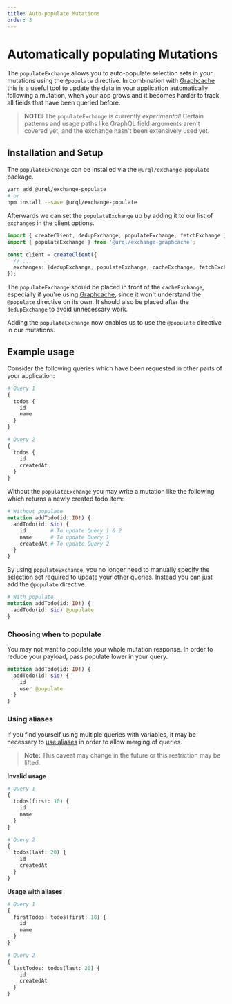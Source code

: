 ```yaml
---
title: Auto-populate Mutations
order: 3
---
```


# Automatically populating Mutations

The `populateExchange` allows you to auto-populate selection sets in your mutations using the
`@populate` directive. In combination with [Graphcache](../graphcache/README.md) this is a useful
tool to update the data in your application automatically following a mutation, when your app grows
and it becomes harder to track all fields that have been queried before.

> **NOTE:** The `populateExchange` is currently _experimental_! Certain patterns and usage paths
> like GraphQL field arguments aren't covered yet, and the exchange hasn't been extensively used
> yet.

## Installation and Setup

The `populateExchange` can be installed via the `@urql/exchange-populate` package.

```sh
yarn add @urql/exchange-populate
# or
npm install --save @urql/exchange-populate
```

Afterwards we can set the `populateExchange` up by adding it to our list of `exchanges` in the
client options.

```ts
import { createClient, dedupExchange, populateExchange, fetchExchange } from '@urql/core';
import { populateExchange } from '@urql/exchange-graphcache';

const client = createClient({
  // ...
  exchanges: [dedupExchange, populateExchange, cacheExchange, fetchExchange],
});
```

The `populateExchange` should be placed in front of the `cacheExchange`, especially if you're using
[Graphcache](../graphcache/README.md), since it won't understand the `@populate` directive on its
own. It should also be placed after the `dedupExchange` to avoid unnecessary work.

Adding the `populateExchange` now enables us to use the `@populate` directive in our mutations.

## Example usage

Consider the following queries which have been requested in other parts of your application:

```graphql
# Query 1
{
  todos {
    id
    name
  }
}

# Query 2
{
  todos {
    id
    createdAt
  }
}
```

Without the `populateExchange` you may write a mutation like the following which returns a newly created todo item:

```graphql
# Without populate
mutation addTodo(id: ID!) {
  addTodo(id: $id) {
    id        # To update Query 1 & 2
    name      # To update Query 1
    createdAt # To update Query 2
  }
}
```

By using `populateExchange`, you no longer need to manually specify the selection set required to update your other queries. Instead you can just add the `@populate` directive.

```graphql
# With populate
mutation addTodo(id: ID!) {
  addTodo(id: $id) @populate
}
```

### Choosing when to populate

You may not want to populate your whole mutation response. In order to reduce your payload, pass populate lower in your query.

```graphql
mutation addTodo(id: ID!) {
  addTodo(id: $id) {
    id
    user @populate
  }
}
```

### Using aliases

If you find yourself using multiple queries with variables, it may be necessary to
[use aliases](https://graphql.org/learn/queries/#aliases) in order to allow merging of queries.

> **Note:** This caveat may change in the future or this restriction may be lifted.

**Invalid usage**

```graphql
# Query 1
{
  todos(first: 10) {
    id
    name
  }
}

# Query 2
{
  todos(last: 20) {
    id
    createdAt
  }
}
```

**Usage with aliases**

```graphql
# Query 1
{
  firstTodos: todos(first: 10) {
    id
    name
  }
}

# Query 2
{
  lastTodos: todos(last: 20) {
    id
    createdAt
  }
}
```
